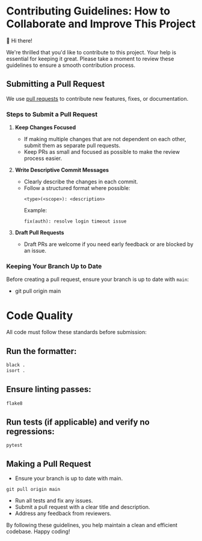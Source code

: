 # Contributing Guidelines: How to Collaborate and Improve This Project  

👋 Hi there!  

We're thrilled that you'd like to contribute to this project. Your help is essential for keeping it great. Please take a moment to review these guidelines to ensure a smooth contribution process.  

## Submitting a Pull Request  

We use [pull requests](https://github.com/sysec-uic/AutoPatch-LLM/pulls) to contribute new features, fixes, or documentation.  

### **Steps to Submit a Pull Request**  

1. **Keep Changes Focused**  
   - If making multiple changes that are not dependent on each other, submit them as separate pull requests.  
   - Keep PRs as small and focused as possible to make the review process easier.  

2. **Write Descriptive Commit Messages**  
   - Clearly describe the changes in each commit.  
   - Follow a structured format where possible:  
     ```
     <type>(<scope>): <description>
     ```
     Example:  
     ```
     fix(auth): resolve login timeout issue
     ```

3. **Draft Pull Requests**  
   - Draft PRs are welcome if you need early feedback or are blocked by an issue.  

### **Keeping Your Branch Up to Date**  
Before creating a pull request, ensure your branch is up to date with `main`:  

- git pull origin main

# Code Quality

All code must follow these standards before submission:

## Run the formatter:

```bash
black .
isort .
```

## Ensure linting passes:

```bash
flake8
```

## Run tests (if applicable) and verify no regressions:
```
pytest
```

## Making a Pull Request
- Ensure your branch is up to date with main.
```
git pull origin main
```
- Run all tests and fix any issues.
- Submit a pull request with a clear title and description.
- Address any feedback from reviewers.

By following these guidelines, you help maintain a clean and efficient codebase. Happy coding!

